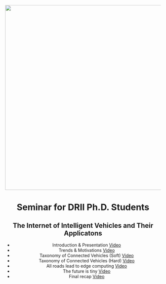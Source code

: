 <center><img width="600" src="https://drive.google.com/uc?export=view&id=1NQ-NZM6gYSkL66tGl2iqA0ZCK3yrNy8C"></center>
<center>

# Seminar for DRII Ph.D. Students

## The Internet of Intelligent Vehicles and Their Applicatons

- Introduction & Presentation [Video](https://www.loom.com/share/69de1084f06e476cba061605fb7a9f76)
- Trends & Motivations [Video](https://www.loom.com/share/f4b68f5442cf4dff995b8c029225a67c)
- Taxonomy of Connected Vehicles (Soft) [Video](https://www.loom.com/share/e5dfe85bdf474382b6567325f5d79bd4)
- Taxonomy of Connected Vehicles (Hard) [Video](https://www.loom.com/share/9c2884600ba84c73906c0878fe576ee2)
- All roads lead to edge computing [Video](https://www.loom.com/share/215e7cff4e2a43cdb61b9db098dd3224)
- The future is tiny [Video](https://www.loom.com/share/15b3068793bb4bab9980b5b82b0ed766)
- Final recap [Video](https://www.loom.com/share/1bae26b8279944f89516229e4494ecc8)